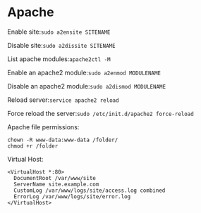 # Apache

Enable site:`sudo a2ensite SITENAME`

Disable site:`sudo a2dissite SITENAME`

List apache modules:`apache2ctl -M`

Enable an apache2 module:`sudo a2enmod MODULENAME`

Disable an apache2 module:`sudo a2dismod MODULENAME`

Reload server:`service apache2 reload`

Force reload the server:`sudo /etc/init.d/apache2 force-reload`

Apache file permissions:

```text
chown -R www-data:www-data /folder/
chmod +r /folder
```

Virtual Host:

```text
<VirtualHost *:80>
  DocumentRoot /var/www/site
  ServerName site.example.com
  CustomLog /var/www/logs/site/access.log combined
  ErrorLog /var/www/logs/site/error.log
</VirtualHost>
```

